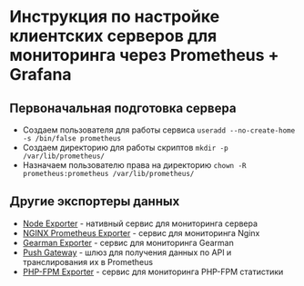 # Инструкция по настройке клиентских серверов для мониторинга через Prometheus + Grafana

## Первоначальная подготовка сервера
* Создаем пользователя для работы сервиса `useradd --no-create-home -s /bin/false prometheus`
* Создаем директорию для работы скриптов `mkdir -p /var/lib/prometheus/`
* Назначаем пользователю права на директорию `chown -R prometheus:prometheus /var/lib/prometheus/`

## Другие экспортеры данных
* [Node Exporter](https://github.com/shidenko97/prometheus-client-instruction/blob/master/node_exporter/README.md) - нативный сервис для мониторинга сервера
* [NGINX Prometheus Exporter](https://github.com/shidenko97/prometheus-client-instruction/blob/master/nginx_prometheus_exporter/README.md) - сервис для мониторинга Nginx
* [Gearman Exporter](https://github.com/shidenko97/prometheus-client-instruction/blob/master/gearman_exporter/README.md) - сервис для мониторинга Gearman
* [Push Gateway](https://github.com/shidenko97/prometheus-client-instruction/blob/master/push_gateway/README.md) - шлюз для получения данных по API и транслирования их в Prometheus
* [PHP-FPM Exporter](https://github.com/shidenko97/prometheus-client-instruction/blob/master/php_fpm_exporter/README.md) - сервис для мониторинга PHP-FPM статистики


